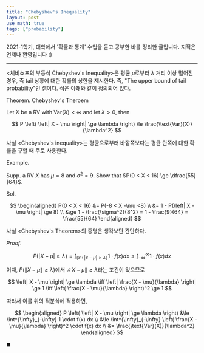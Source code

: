 ```yaml
---
title: "Chebyshev's Inequality"
layout: post
use_math: true
tags: ["probability"]
---
```



2021-1학기, 대학에서 '확률과 통계' 수업을 듣고 공부한 바를 정리한 글입니다. 지적은 언제나 환영입니다 :)

<hr/>

\<체비쇼프의 부등식 Chebyshev's Inequality\>은 평균 $\mu$로부터 $\lambda$ 거리 이상 멀어진 경우, 즉 tail 상황에 대한 확률의 상한을 제시한다. 즉, "The upper bound of tail probability"인 셈이다. 식은 아래와 같이 정의되어 있다.

<span class="statement-title">Theorem.</span> Chebyshev's Theroem<br>

Let $X$ be a RV with $\text{Var}(X) < \infty$ and let $\lambda > 0$, then

$$
P \left( \left| X - \mu \right| \ge \lambda \right) \le \frac{\text{Var}(X)}{\lambda^2}
$$

사실 \<Chebyshev's inequality\>는 평균으로부터 바깥쪽보다는 평균 안쪽에 대한 확률을 구할 때 주로 사용한다.

<span class="statement-title">Example.</span><br>

Supp. a RV $X$ has $\mu = 8$ and $\sigma^2 = 9$. Show that $P(0 < X < 16) \ge \dfrac{55}{64}$.

Sol. 

$$
\begin{aligned}
P(0 < X < 16) &= P(-8 < X -\mu <8) \\    
&= 1 - P(\left| X - \mu \right| \ge 8) \\
&\ge 1 - \frac{\sigma^2}{8^2} = 1 - \frac{9}{64} = \frac{55}{64}
\end{aligned}
$$

사실 \<Chebyshev's Theorem\>의 증명은 생각보단 간단하다.

<span class="statement-title">*Proof*.</span><br>

$$
P \left( \left| X - \mu \right| \ge \lambda \right) = \int_{\{ x \; : \; \left| x - \mu \right| \ge \lambda \}} 1 \cdot f(x) dx \le \int^{\infty}_{-\infty} 1 \cdot f(x) dx 
$$

이때, $P \left( \left\| X - \mu \right\| \ge \lambda \right)$에서 $\left\| X - \mu \right\| \ge \lambda$라는 조건이 있으므로

$$
\left| X - \mu \right| \ge \lambda \iff \left| \frac{X - \mu}{\lambda} \right| \ge 1 \iff \left( \frac{X - \mu}{\lambda} \right)^2 \ge 1
$$

따라서 이를 위의 적분식에 적용하면,

$$
\begin{aligned}
P \left( \left| X - \mu \right| \ge \lambda \right) &\le \int^{\infty}_{-\infty} 1 \cdot f(x) dx \\
&\le \int^{\infty}_{-\infty} \left( \frac{X - \mu}{\lambda} \right)^2 \cdot f(x) dx \\
&= \frac{\text{Var}(X)}{\lambda^2}
\end{aligned}
$$

$\blacksquare$

